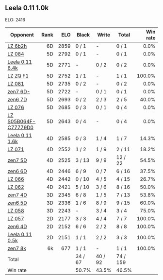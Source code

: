## Leela 0.11 1.0k ##

ELO: 2416

Opponent | Rank | ELO | Black | Write | Total | Win rate
---------|-----:|----:|-------|-------|-------|-------:
[LZ 6b2h](LZ%206b2h.md) | 6D | 2859 | 0 / 1 | - | 0 / 1 | 0.0%
[LZ 084](LZ%20084.md) | 5D | 2792 | 0 / 1 | - | 0 / 1 | 0.0%
[Leela 0.11 6.4k](Leela%200.11%206.4k.md) | 5D | 2771 | - | 0 / 2 | 0 / 2 | 0.0%
[LZ ZQ F1](LZ%20ZQ%20F1.md) | 5D | 2752 | 1 / 1 | - | 1 / 1 | 100.0%
[LZ 081](LZ%20081.md) | 5D | 2735 | 0 / 2 | - | 0 / 2 | 0.0%
[zen7 6D-](zen7%206D-.md) | 5D | 2722 | - | 0 / 1 | 0 / 1 | 0.0%
[zen6 7D](zen6%207D.md) | 5D | 2693 | 0 / 2 | 2 / 3 | 2 / 5 | 40.0%
[LZ 076](LZ%20076.md) | 5D | 2685 | 0 / 3 | 0 / 1 | 0 / 4 | 0.0%
[LZ S05B064F-C77779D0](LZ%20S05B064F-C77779D0.md) | 5D | 2643 | 0 / 4 | - | 0 / 4 | 0.0%
[Leela 0.11 1.6k](Leela%200.11%201.6k.md) | 4D | 2585 | 0 / 3 | 1 / 4 | 1 / 7 | 14.3%
[LZ 071](LZ%20071.md) | 4D | 2552 | 1 / 2 | 1 / 9 | 2 / 11 | 18.2%
[zen7 5D](zen7%205D.md) | 4D | 2525 | 3 / 13 | 9 / 9 | 12 / 22 | 54.5%
[zen6 6D](zen6%206D.md) | 4D | 2446 | 6 / 9 | 0 / 7 | 6 / 16 | 37.5%
[LZ 066](LZ%20066.md) | 4D | 2442 | 0 / 10 | 4 / 5 | 4 / 15 | 26.7%
[LZ 062](LZ%20062.md) | 4D | 2421 | 5 / 10 | 3 / 6 | 8 / 16 | 50.0%
[zen7 4D](zen7%204D.md) | 3D | 2345 | 6 / 8 | 1 / 5 | 7 / 13 | 53.8%
[zen6 5D](zen6%205D.md) | 3D | 2336 | 1 / 6 | 8 / 9 | 9 / 15 | 60.0%
[LZ 058](LZ%20058.md) | 3D | 2243 | - | 3 / 4 | 3 / 4 | 75.0%
[LZ 057](LZ%20057.md) | 2D | 2177 | 3 / 3 | 4 / 4 | 7 / 7 | 100.0%
[zen6 4D](zen6%204D.md) | 2D | 2152 | 6 / 6 | 2 / 2 | 8 / 8 | 100.0%
[Leela 0.11 0.5k](Leela%200.11%200.5k.md) | 2D | 2151 | 1 / 1 | 2 / 2 | 3 / 3 | 100.0%
[zen7 8k](zen7%208k.md) | 6k | 677 | 1 / 1 | - | 1 / 1 | 100.0%
Total | | | 34 / 67 | 40 / 92 | 74 / 159 | 
Win rate| | | 50.7% | 43.5% | 46.5% | 
